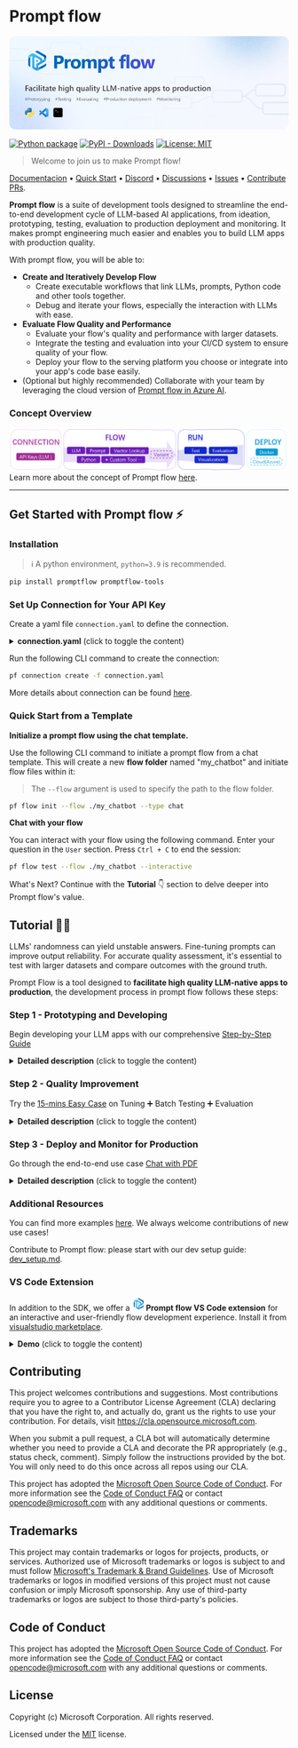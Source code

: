 # Prompt flow
![banner](examples/tutorials/quick-start/media/PF_banner.png)

[![Python package](https://img.shields.io/pypi/v/promptflow)](https://pypi.org/project/promptflow/)
[![PyPI - Downloads](https://img.shields.io/pypi/dm/promptflow)](https://pypi.org/project/promptflow/)
[![License: MIT](https://img.shields.io/github/license/microsoft/promptflow)](https://github.com/microsoft/promptflow/blob/main/LICENSE)

> Welcome to join us to make Prompt flow!

[Documentacion](https://microsoft.github.io/promptflow) • [Quick Start](https://github.com/microsoft/promptflow/blob/main/docs/how-to-guides/quick-start.md)  • [Discord](https://discord.gg/bnXr6kxs) •  [Discussions](https://github.com/microsoft/promptflow/discussions) • [Issues](https://github.com/microsoft/promptflow/issues/new/choose) • [Contribute PRs](https://github.com/microsoft/promptflow/pulls).

**Prompt flow** is a suite of development tools designed to streamline the end-to-end development cycle of LLM-based AI applications, from ideation, prototyping, testing, evaluation to production deployment and monitoring. It makes prompt engineering much easier and enables you to build LLM apps with production quality.

With prompt flow, you will be able to:

- **Create and Iteratively Develop Flow**
    - Create executable workflows that link LLMs, prompts, Python code and other tools together.
    - Debug and iterate your flows, especially the interaction with LLMs with ease.
- **Evaluate Flow Quality and Performance**
    - Evaluate your flow's quality and performance with larger datasets.
    - Integrate the testing and evaluation into your CI/CD system to ensure quality of your flow.
    - Deploy your flow to the serving platform you choose or integrate into your app's code base easily.
- (Optional but highly recommended) Collaborate with your team by leveraging the cloud version of [Prompt flow in Azure AI](https://learn.microsoft.com/en-us/azure/machine-learning/prompt-flow/overview-what-is-prompt-flow?view=azureml-api-2).

### Concept Overview

![concept](examples/tutorials/quick-start/media/concept.png)
Learn more about the concept of Prompt flow [here](https://microsoft.github.io/promptflow/concepts/index.html).

------
## Get Started with Prompt flow ⚡

### Installation

> ℹ️ A python environment, `python=3.9` is recommended.

```sh
pip install promptflow promptflow-tools
```

### Set Up Connection for Your API Key

Create a yaml file `connection.yaml` to define the connection.
<details>
<summary> <b>connection.yaml</b> (click to toggle the content)</summary>

```yaml
$schema: https://azuremlschemas.azureedge.net/promptflow/latest/OpenAIConnection.schema.json
name: open_ai_connection # name of the connection
type: open_ai
api_key: <your_openai_key> # replace with your OpenAI API key
```
</details>

Run the following CLI command to create the connection:

```sh
pf connection create -f connection.yaml
```
More details about connection can be found [here](https://microsoft.github.io/concepts/concept-connections.html).

### Quick Start from a Template

**Initialize a prompt flow using the chat template.**

Use the following CLI command to initiate a prompt flow from a chat template. This will create a new **flow folder** named "my_chatbot" and initiate flow files within it:

> The `--flow` argument is used to specify the path to the flow folder.

```sh
pf flow init --flow ./my_chatbot --type chat
```
**Chat with your flow**
 
You can interact with your flow using the following command. Enter your question in the `User` section. Press `Ctrl + C` to end the session:

```sh
pf flow test --flow ./my_chatbot --interactive
```

What's Next? Continue with the **Tutorial**  👇 section to delve deeper into Prompt flow's value.

## Tutorial 🏃‍♂️

LLMs' randomness can yield unstable answers. Fine-tuning prompts can improve output reliability.  For accurate quality assessment, it's essential to test with larger datasets and compare outcomes with the ground truth.

Prompt Flow is a tool designed to **facilitate high quality LLM-native apps to production**, the development process in prompt flow follows these steps:

### Step 1 - Prototyping and Developing

Begin developing your LLM apps with our comprehensive [Step-by-Step Guide]((https://microsoft.github.io/promptflow/how-to-guides/quick-start.html))

<details>
<summary> <b>Detailed description</b> (click to toggle the content)</summary>
This is a detailed walkthrough step-by-step to create your own flow from scratch and invoke your first flow run.
<img src="docs/media/how-to-guides/quick-start/vscode-flow-dag.png" alt="comparison resutl"/>
</details>


### Step 2 - Quality Improvement
Try the [15-mins Easy Case](examples/tutorials/quick-start/promptflow-quality-improvement.md) on Tuning ➕ Batch Testing ➕ Evaluation

<details>
<summary> <b>Detailed description</b> (click to toggle the content)</summary>
Invest just 15 minutes to understand how prompt flow accelerates prompt tuning, testing, and evaluation, to find an ideal prompt (accuracy ↑,token ↓)
<img src="examples/tutorials/quick-start/media/realcase.png" alt="comparison resutl">
</details>

### Step 3 - Deploy and Monitor for Production
Go through the end-to-end use case [Chat with PDF](https://github.com/microsoft/promptflow/blob/main/examples/tutorials/e2e-development/chat-with-pdf.md)

<details>
<summary> <b>Detailed description</b> (click to toggle the content)</summary>
This is an end-to-end tutorial on how to build a high quality chat application with prompt flow, including flow development and evaluation with metrics.
<img src="examples/flows/chat/chat-with-pdf/assets/edge-chat-pdf.png" alt="comparison resutl">
</details>

### Additional Resources

You can find more examples [here](./examples/README.md). We always welcome contributions of new use cases!

Contribute to Prompt flow: please start with our dev setup guide: [dev_setup.md](./docs/dev/dev_setup.md).

### VS Code Extension

In addition to the SDK, we offer a <img src="examples/tutorials/quick-start/media/logo_pf.png" alt="alt text" width="25"/>**Prompt flow VS Code extension** for an interactive and user-friendly flow development experience. Install it from [visualstudio marketplace](https://marketplace.visualstudio.com/items?itemName=prompt-flow.prompt-flow).

<details>
<summary> <b>Demo</b> (click to toggle the content)</summary>
This is a detailed walkthrough step-by-step to create your own flow from scratch and invoke your first flow run.
<img src="docs/media/how-to-guides/quick-start/vscode-flow-dag.png" alt="comparison resutl"/>
</details>

## Contributing

This project welcomes contributions and suggestions.  Most contributions require you to agree to a
Contributor License Agreement (CLA) declaring that you have the right to, and actually do, grant us
the rights to use your contribution. For details, visit https://cla.opensource.microsoft.com.

When you submit a pull request, a CLA bot will automatically determine whether you need to provide
a CLA and decorate the PR appropriately (e.g., status check, comment). Simply follow the instructions
provided by the bot. You will only need to do this once across all repos using our CLA.

This project has adopted the [Microsoft Open Source Code of Conduct](https://opensource.microsoft.com/codeofconduct/).
For more information see the [Code of Conduct FAQ](https://opensource.microsoft.com/codeofconduct/faq/) or
contact [opencode@microsoft.com](mailto:opencode@microsoft.com) with any additional questions or comments.

## Trademarks

This project may contain trademarks or logos for projects, products, or services. Authorized use of Microsoft
trademarks or logos is subject to and must follow
[Microsoft's Trademark & Brand Guidelines](https://www.microsoft.com/en-us/legal/intellectualproperty/trademarks/usage/general).
Use of Microsoft trademarks or logos in modified versions of this project must not cause confusion or imply Microsoft sponsorship.
Any use of third-party trademarks or logos are subject to those third-party's policies.

## Code of Conduct

This project has adopted the
[Microsoft Open Source Code of Conduct](https://opensource.microsoft.com/codeofconduct/).
For more information see the
[Code of Conduct FAQ](https://opensource.microsoft.com/codeofconduct/faq/)
or contact [opencode@microsoft.com](mailto:opencode@microsoft.com)
with any additional questions or comments.

## License

Copyright (c) Microsoft Corporation. All rights reserved.

Licensed under the [MIT](LICENSE) license.
